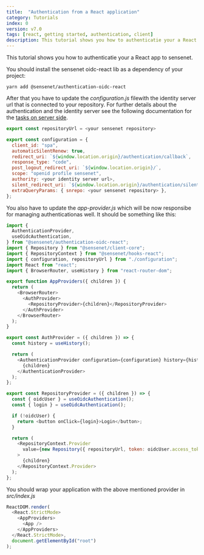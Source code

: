 ```yaml
---
title:  "Authentication from a React application"
category: Tutorials
index: 0
version: v7.0
tags: [react, getting started, authentication, client]
description: This tutorial shows you how to authenticatie your a React app to sensenet.
---
```


This tutorial shows you how to authenticatie your a React app to sensenet.

You should install the sensenet oidc-react lib as a dependency of your project:

```
yarn add @sensenet/authentication-oidc-react
```

After that you have to update the *configuration.js* filewith the identity server url that is connected to your repository. For further details about the authentication and the identity server see the following documentation for the [tasks on server side](../content/guides/getting-started/how-to-authenticate-dotnet.md).

```javascript
export const repositoryUrl = <your sensenet repository>

export const configuration = {
  client_id: "spa",
  automaticSilentRenew: true,
  redirect_uri: `${window.location.origin}/authentication/callback`,
  response_type: "code",
  post_logout_redirect_uri: `${window.location.origin}/`,
  scope: "openid profile sensenet",
  authority: <your identity server url>,
  silent_redirect_uri: `${window.location.origin}/authentication/silent_callback`,
  extraQueryParams: { snrepo: <your sensenet repository> },
};
```

You also have to update the *app-provider.js* which will be now responsibe for managing authenticationas well. It should be something like this:

```javascript
import {
  AuthenticationProvider,
  useOidcAuthentication,
} from "@sensenet/authentication-oidc-react";
import { Repository } from "@sensenet/client-core";
import { RepositoryContext } from "@sensenet/hooks-react";
import { configuration, repositoryUrl } from "./configuration";
import React from "react";
import { BrowserRouter, useHistory } from "react-router-dom";

export function AppProviders({ children }) {
  return (
    <BrowserRouter>
      <AuthProvider>
        <RepositoryProvider>{children}</RepositoryProvider>
      </AuthProvider>
    </BrowserRouter>
  );
}

export const AuthProvider = ({ children }) => {
  const history = useHistory();

  return (
    <AuthenticationProvider configuration={configuration} history={history}>
      {children}
    </AuthenticationProvider>
  );
};

export const RepositoryProvider = ({ children }) => {
  const { oidcUser } = useOidcAuthentication();
  const { login } = useOidcAuthentication();

  if (!oidcUser) {
    return <button onClick={login}>Login</button>;
  }

  return (
    <RepositoryContext.Provider
      value={new Repository({ repositoryUrl, token: oidcUser.access_token })}
    >
      {children}
    </RepositoryContext.Provider>
  );
};
```

You should wrap your application with the above mentioned provider in *src/index.js*

```javascript
ReactDOM.render(
  <React.StrictMode>
    <AppProviders>
      <App />
    </AppProviders>
  </React.StrictMode>,
  document.getElementById("root")
);

```
